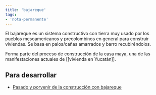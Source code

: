 ```yaml
---
title: 'bajareque'
tags:
- 'nota-permanente'
---
```

El bajareque es un sistema constructivo con tierra muy usado por los pueblos mesoamericanos y precolombinos en general para construir viviendas. Se basa en palos/cañas amarrados y barro recubiréndolos.

Forma parte del proceso de construcción de la casa maya, una de las manifestaciones actuales de [[vivienda en Yucatán]].

## Para desarrollar 

- [Pasado y porvenir de la construcción con bajareque](https://editorialrestauro.com.mx/pasado-y-porvenir-de-la-construccion-con-bajareque/)